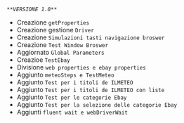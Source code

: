 _`**VERSIONE 1.0**`_

- Creazione `getProperties`
- Creazione gestione `Driver`
- Creazione `Simulazioni tasti navigazione broswer`
- Creazione `Test Window Broswer`
- Aggiornato `Global Parameters`
- Creazioe `TestEbay`
- Divisione `web properties e ebay properties`
- Aggiunto `meteoSteps e TestMeteo`
- Aggiunto `Test per i titoli de ILMETEO`
- Aggiunto `Test per i titoli de ILMETEO con liste`
- Aggiunto `Test per le categorie Ebay`
- Aggiunto `Test per la selezione delle categorie Ebay`
- Aggiunti `fluent wait e webDriverWait`
